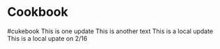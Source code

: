 # Cookbook
#cukebook
This is one update
This is another text
This is a local update
This is a local upate on 2/16

